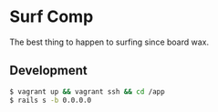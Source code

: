 # Surf Comp

The best thing to happen to surfing since board wax.

## Development

```bash
$ vagrant up && vagrant ssh && cd /app
$ rails s -b 0.0.0.0
```
